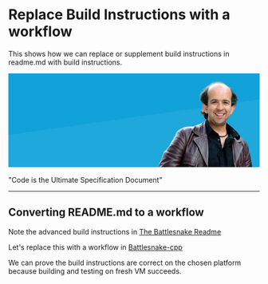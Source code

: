 # Replace Build Instructions with a workflow

This shows how we can replace or supplement build instructions in readme.md with build instructions.

![kevlin](kevlin.jpeg)

<figcaption>"Code is the Ultimate Specification Document"</figcaption>

---

## Converting README.md to a workflow

Note the advanced build instructions in [The Battlesnake Readme](BattleSnake-cpp-client/README.md)

Let's replace this with a workflow in [Battlesnake-cpp](https://github.com/cfogelklou/BattleSnake-cpp-client)

We can prove the build instructions are correct on the chosen platform because building and testing on fresh VM succeeds.
